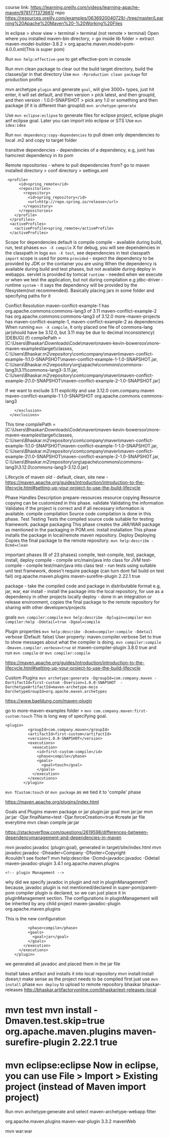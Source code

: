 course link: https://learning.oreilly.com/videos/learning-apache-maven/9781771373661/
repo https://resources.oreilly.com/examples/0636920040729/-/tree/master/Learning%20Apache%20Maven%20-%20Working%20Files

In eclipse > show view > terminal > terminal (not remote > terminal)
Open where you installed maven-bin directory, > go inside lib folder > extract maven-model-builder-3.8.2 > org.apache.maven.model>pom-4.0.0.xml(This is super pom)

Run `mvn help:effective-pom` to get effective-pom in console


Run mvn clean package to clear out the build target directory, build the classes/jar in that directory
Use `mvn -Pproduction clean package` for production profile

mvn archetype `plugin` and generate `goal`, will give 3000+ types, just hit enter, it will set default, and then version > pick latest,
 and then groupId, and then version : 1.0.0-SNAPSHOT > pick any 1.0 or something and then package (if it is different than groupId)
`mvn archetype:generate`

Use `mvn eclipse:eclipse` to generate files for eclipse project, eclipse plugin anf eclipse goal. Later you can import into eclipse or STS
Use `mvn idea:idea`


Run `mvn dependency:copy-dependencies` to pull down only dependencies to local .m2 and copy to target folder

transitive dependencies - dependencies of a dependency, e.g, junit has hamcrest dependency in its pom

Remote repositories - where to pull dependencies from?
go to maven installed directory > conf directory > settings.xml
```
 <profile>
      <id>spring_remote</id>
      <repositories>
        <repository>
          <id>spring_repository</id>
          <url>http://repo.spring.io/release</url>
        </repository>
      </repositories>
    </profile>
  </profiles>
  <activeProfiles>
    <activeProfile>spring_remote</activeProfile>
  </activeProfiles>
```

Scope for dependencies
default is compile
compile - available during build, run, test phases
`mvn -X compile` X for debug, you will see dependencies in the classpath in logs
`mvn -X test`, see dependencies in test classpath
`import` scope is used for poms
`provided` - expect the dependency to be provided by JDK or the container you are using
When the dependency is available during build and test phases, but not available during deploy in webapps.
servlet is provided by tomcat
`runtime` - needed when we execute or when we test the application, but not during compilation e.g jdbc-driver - runtime
`system` - it says the dependency will be provided by the filesystem(not recommended). Basically placing jars in some folder and specifying paths for it

Conflict Resolution
maven-conflict-example-1 has org.apache.commons:commons-lang3 of 3.11
maven-conflict-example-2 has org.apache.commons:commons-lang3 of 3.12.0
more-maven-projects has maven-conflict-example-1, maven-conflict-example-2 as dependencies
When running `mvn -X compile`, it only placed one file of commons-lang jar(should have be 3.12.0, but 3.11 may be due to decimal inconsistency)
[DEBUG]   (f) compilePath = [C:\Users\Bhaskar\Downloads\Code\maven\maven-kevin-bowersox\more-maven-examples\target\classes,
 C:\Users\Bhaskar\.m2\repository\com\company\maven\maven-conflict-example-1\1.0-SNAPSHOT\maven-conflict-example-1-1.0-SNAPSHOT.jar, 
 C:\Users\Bhaskar\.m2\repository\org\apache\commons\commons-lang3\3.11\commons-lang3-3.11.jar,
 C:\Users\Bhaskar\.m2\repository\com\company\maven\maven-conflict-example-2\1.0-SNAPSHOT\maven-conflict-example-2-1.0-SNAPSHOT.jar]

If we want to exclude 3.11 explicitly and use 3.12.0
    <dependency>
      <groupId>com.company.maven</groupId>
      <artifactId>maven-conflict-example-1</artifactId>
      <version>1.0-SNAPSHOT</version>
      <exclusions>
        <exclusion>
          <groupId>org.apache.commons</groupId>
          <artifactId>commons-lang3</artifactId>
<!--          <version>3.11</version>-->
        </exclusion>
      </exclusions>
      
This time
 compilePath = [C:\Users\Bhaskar\Downloads\Code\maven\maven-kevin-bowersox\more-maven-examples\target\classes,
 C:\Users\Bhaskar\.m2\repository\com\company\maven\maven-conflict-example-1\1.0-SNAPSHOT\maven-conflict-example-1-1.0-SNAPSHOT.jar,
 C:\Users\Bhaskar\.m2\repository\com\company\maven\maven-conflict-example-2\1.0-SNAPSHOT\maven-conflict-example-2-1.0-SNAPSHOT.jar,
 C:\Users\Bhaskar\.m2\repository\org\apache\commons\commons-lang3\3.12.0\commons-lang3-3.12.0.jar]
 
 Lifecycle of maven 
 old - default, clean, site
 new - https://maven.apache.org/guides/introduction/introduction-to-the-lifecycle.html#setting-up-your-project-to-use-the-build-lifecycle

Phase	Handles	Description
prepare-resources	resource copying	Resource copying can be customized in this phase.
validate	Validating the information	Validates if the project is correct and if all necessary information is available.
compile	compilation	Source code compilation is done in this phase.
Test	Testing	Tests the compiled source code suitable for testing framework.
package	packaging	This phase creates the JAR/WAR package as mentioned in the packaging in POM.xml.
install	installation	This phase installs the package in local/remote maven repository.
Deploy	Deploying	Copies the final package to the remote repository.
`mvn help:describe -Dcmd=clean`

important phases (6 of 23 phases)
compile, test-compile, test, package, install, deploy
compile - compile src/main/java into class for JVM
test-compile - compile test/main/java into class
test - run tests using suitable unit test framework, doesn't require package (can turn dont fail build on test fail)
<build>
<plugin>
          <groupId>org.apache.maven.plugins</groupId>
          <artifactId>maven-surefire-plugin</artifactId>
          <version>2.22.1</version>
          <configuration>
            <testFailureIgnore>true</testFailureIgnore>
          </configuration>
        </plugin>
</build>
 
package - take the compiled code and package in distributable format e.g, jar, war, ear 
install - install the package into the local repository, for use as a dependency in other projects locally
deploy - done in an integration or release environment, copies the final package to the remote repository for sharing with other developers/projects

goals
`mvn compiler:compile`
`mvn help:describe -Dplugin=compiler`
`mvn compiler:help -Ddetail=true -Dgoal=compile`

Plugin properties
`mvn help:describe -Dcmd=compiler:compile -Ddetail`
 verbose (Default: false)
      User property: maven.compiler.verbose
      Set to true to show messages about what the compiler is doing.
 `mvn compiler:compile -Dmaven.compiler.verbose=true`
 or
<plugin>
          <artifactId>maven-compiler-plugin</artifactId>
          <version>3.8.0</version>
          <configuration>
            <verbose>true</verbose>
          </configuration>
        </plugin>
and run `mvn compile` or `mvn compiler:compile`

https://maven.apache.org/guides/introduction/introduction-to-the-lifecycle.html#setting-up-your-project-to-use-the-build-lifecycle

Custom Plugins
`mvn archetype:generate -DgroupId=com.company.maven -DartifactId=first-custom -Dversion=1.0.0-SNAPSHOT  -DarchetypeArtifactId=maven-archetype-mojo -DarchetypeGroupId=org.apache.maven.archetypes`

https://www.baeldung.com/maven-plugin

go to more-maven-examples folder > `mvn com.company.maven:first-custom:touch` This is long way of specifying goal.

```
<plugin>
          <groupId>com.company.maven</groupId>
          <artifactId>first-custom</artifactId>
          <version>1.0.0-SNAPSHOT</version>
          <executions>
            <execution>
              <id>first-custom-compile</id>
              <phase>compile</phase>
              <goals>
                <goal>touch</goal>
              </goals>
            </execution>
          </executions>
        </plugin>
 ```       
 `mvn fCustom:touch`
 or `mvn package` as we tied it to 'compile' phase
 
 https://maven.apache.org/plugins/index.html
 
 Goals and Plugins
 maven package
  or 
 jar plugin:jar goal
mvn jar:jar 
mvn jar:jar -Djar.finalName=test -Djar.forceCreation=true #create jar file everytime
mvn clean compile jar:jar 

https://stackoverflow.com/questions/2619598/differences-between-dependencymanagement-and-dependencies-in-maven

mvn javadoc:javadoc (plugin:goal), generated in target/site/index.html
mvn javadoc:javadoc -Dheader=Company -Dfooter=Copyright  
#couldn't see footer?
mvn help:describe -Dcmd=javadoc:javadoc -Ddetail
 <build>
     <plugins>
      <plugin>
        <artifactId>maven-javadoc-plugin</artifactId>
        <version>3.4.1</version>
        <groupId>org.apache.maven.plugins</groupId>
      </plugin>
    </plugins>
    
    <!-- plugin Management -->
</build>

why did we specify javadoc in plugin and not in pluginManagement?
because, javadoc plugin is not mentioned/declared in super-pom/parent-pom
compiler plugin is declared, so we can just place it in pluginManagement section. The configurations in pluginManagement will be inherited by any child project
<pluginManagement><!-- lock down plugins versions to avoid using Maven defaults (may be moved to parent pom) -->
      <plugins>
        <plugin>
          <artifactId>maven-javadoc-plugin</artifactId>
          <groupId>org.apache.maven.plugins</groupId>
          <configuration>
            <footer>This is the new configuration </footer>
          </configuration>
          <executions>
            <execution>
<!--              <id></id>-->
              <phase>compile</phase>
              <goals>
                <goal>jar</goal>
              </goals>
            </execution>
          </executions>
        </plugin>
</plugins>
 </pluginManagement>
 
 we generated all javadoc and placed them in the jar file
 
 Install 
 takes artifact and installs it into local repository
 mvn install:install doesn;t make sense as the project needs to be compiled first
 just use `mvn install` phase 
 `mvn deploy` to upload to remote repository
     <distributionManagement>
        <repository>
            <id>bhaskar</id>
            <name>bhaskar-releases</name>
            <!-- This url doesn't work -->
            <url>http://bhaskar.artifactoryonline.com/bhaskar/ext-releases-local</url>
        </repository>
    </distributionManagement>
    
mvn test
mvn install -Dmaven.test.skip=true 
    <pluginManagement><!-- lock down plugins versions to avoid using Maven defaults (may be moved to parent pom) -->
      <plugins>
          <plugin>
              <groupId>org.apache.maven.plugins</groupId>
              <artifactId>maven-surefire-plugin</artifactId>
              <version>2.22.1</version>
              <configuration>
                  <testFailureIgnore>true</testFailureIgnore>
              </configuration>
          </plugin>
       </pluginManagement>   
==
mvn eclipse:eclipse
Now in eclipse, you can use File > Import > Existing project (instead of Maven import project)
===
Run mvn archetype:generate
and select maven-archetype-webapp filter 

<build>
    <plugins>
      <plugin>
        <groupId>org.apache.maven.plugins</groupId>
        <artifactId>maven-war-plugin</artifactId>
        <version>3.3.2</version>
        <configuration>
          <warName>mavenWeb</warName>
        </configuration>
      </plugin>
    </plugins>
</build>

mvn war:war 